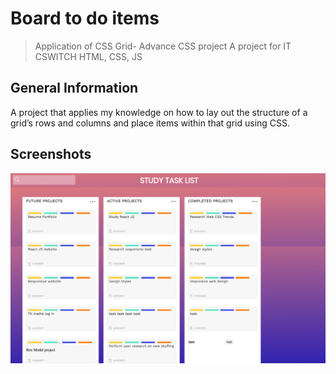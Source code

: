 # Board to do items
> Application of CSS Grid- Advance CSS project
A project for IT CSWITCH
 HTML, CSS, JS

## General Information
 A project that applies my knowledge on how to lay out the structure of a grid’s rows and columns and place items within that grid using CSS. 

## Screenshots
![Task board](./cssgrid.png)